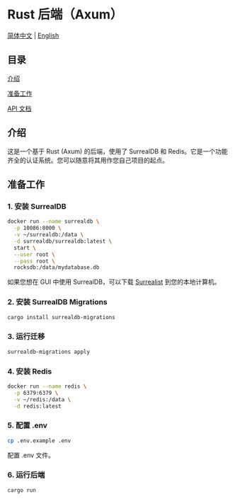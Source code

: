 # Rust 后端（Axum）

[简体中文](./README_zh_CN.md) | [English](./README.md)

## 目录

[介绍](#介绍)

[准备工作](#准备工作)

[API 文档](./docs/zh-CN/api_book.md)

## 介绍

这是一个基于 Rust (Axum) 的后端，使用了 SurrealDB 和 Redis。它是一个功能齐全的认证系统。您可以随意将其用作您自己项目的起点。

## 准备工作

### 1. 安装 SurrealDB

```sh
docker run --name surrealdb \
  -p 10086:8000 \
  -v ~/surrealdb:/data \
  -d surrealdb/surrealdb:latest \
  start \
  --user root \
  --pass root \
  rocksdb:/data/mydatabase.db
```
如果您想在 GUI 中使用 SurrealDB，可以下载 [Surrealist](https://surrealdb.com/surrealist) 到您的本地计算机。

### 2. 安装 SurrealDB Migrations

```sh
cargo install surrealdb-migrations
```

### 3. 运行迁移

```sh
surrealdb-migrations apply
```

### 4. 安装 Redis

```sh
docker run --name redis \
  -p 6379:6379 \
  -v ~/redis:/data \
  -d redis:latest
```

### 5. 配置 .env

```sh
cp .env.example .env
```

配置 .env 文件。

### 6. 运行后端

```sh
cargo run
```